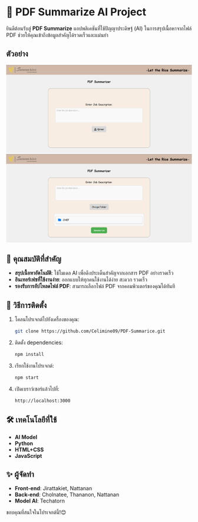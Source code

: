 # 📄 PDF Summarize AI Project

ยินดีต้อนรับสู่ **PDF Summarize** แอปพลิเคชันที่ใช้ปัญญาประดิษฐ์ (AI) ในการสรุปเนื้อหาจากไฟล์ PDF ช่วยให้คุณเข้าถึงข้อมูลสำคัญได้รวดเร็วและแม่นยำ

## ตัวอย่าง

![Preview](./ex1.png)
![Preview](./ex2.png)

## 📌 คุณสมบัติที่สำคัญ

- **สรุปเนื้อหาอัตโนมัติ**: ใช้โมเดล AI เพื่อดึงประเด็นสำคัญจากเอกสาร PDF อย่างรวดเร็ว
- **อินเทอร์เฟซที่ใช้งานง่าย**: ออกแบบให้ทุกคนใช้งานได้ง่าย สะดวก รวดเร็ว
- **รองรับการอัปโหลดไฟล์ PDF**: สามารถเลือกไฟล์ PDF จากคอมพิวเตอร์ของคุณได้ทันที

## 🚀 วิธีการติดตั้ง

1. โคลนโปรเจกต์ไปยังเครื่องของคุณ:

   ```bash
   git clone https://github.com/Celimine09/PDF-Summarice.git
   ```

2. ติดตั้ง dependencies:

   ```bash
   npm install
   ```

3. เรียกใช้งานโปรเจกต์:

   ```bash
   npm start
   ```

4. เปิดเบราว์เซอร์แล้วไปที่:

   ```bash
   http://localhost:3000
   ```

## 🛠️ เทคโนโลยีที่ใช้

- **AI Model**
- **Python**
- **HTML+CSS**
- **JavaScript**

## ✨ ผู้จัดทำ

- **Front-end**: Jirattakiet, Nattanan
- **Back-end**: Cholnatee, Thananon, Nattanan
- **Model AI**: Techatorn

ขอบคุณที่สนใจในโปรเจกต์นี้!😊

